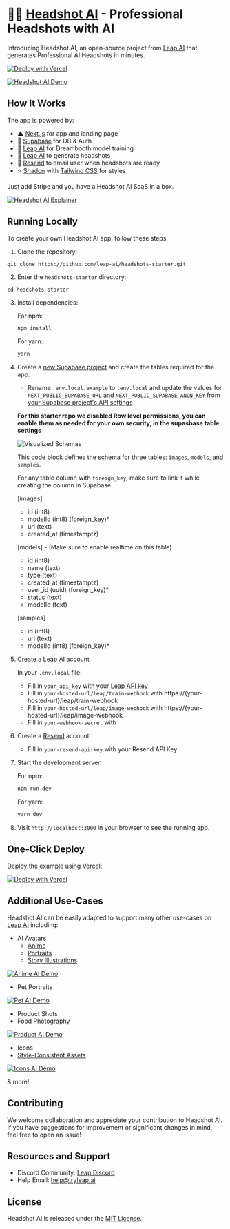 # 👨‍💼 [Headshot AI](https://headshots-starter.vercel.app/) - Professional Headshots with AI

Introducing Headshot AI, an open-source project from [Leap AI](https://tryleap.ai/) that generates Professional AI Headshots in minutes.

[![Deploy with Vercel](https://vercel.com/button)](https://vercel.com/import/project?template=https://github.com/leap-api/headshots-starter.git)

[![Headshot AI Demo](/public/demo.png)](https://headshots-starter.vercel.app/)

## How It Works

The app is powered by:

- ▲ [Next.js](https://nextjs.org/) for app and landing page
- 🔋 [Supabase](https://supabase.com/) for DB & Auth
- 🚀 [Leap AI](https://tryleap.ai/) for Dreambooth model training
- 🚀 [Leap AI](https://tryleap.ai/) to generate headshots
- 📩 [Resend](https://resend.com/) to email user when headshots are ready
- ⭐️ [Shadcn](https://ui.shadcn.com/) with [Tailwind CSS](https://tailwindcss.com/) for styles

Just add Stripe and you have a Headshot AI SaaS in a box.

[![Headshot AI Explainer](/public/explainer.png)](https://tryleap.ai/)

## Running Locally

To create your own Headshot AI app, follow these steps:

1. Clone the repository:

```
git clone https://github.com/leap-ai/headshots-starter.git
```

2. Enter the `headshots-starter` directory:

```
cd headshots-starter
```

3. Install dependencies:

   For npm:

   ```bash
   npm install
   ```

   For yarn:

   ```bash
   yarn
   ```

4. Create a [new Supabase project](https://database.new) and create the tables required for the app:

   - Rename `.env.local.example` to `.env.local` and update the values for `NEXT_PUBLIC_SUPABASE_URL` and `NEXT_PUBLIC_SUPABASE_ANON_KEY` from [your Supabase project's API settings](https://app.supabase.com/project/_/settings/api)

   **For this starter repo we disabled Row level permissions, you can enable them as needed for your own security, in the supasbase table settings**

   ![Visualized Schemas](https://headshots-starter.vercel.app/visualized_schemas.png)

   This code block defines the schema for three tables: `images`, `models`, and `samples`. 

   For any table column with `foreign_key`, make sure to link it while creating the column in Supabase.

      [images]
      - id (int8)
      - modelId (int8) (foreign_key)*
      - uri (text)
      - created_at (timestamptz)

      [models] - (Make sure to enable realtime on this table)
      - id (int8)
      - name (text)
      - type (text)
      - created_at (timestamptz)
      - user_id (uuid) (foreign_key)*
      - status (text)
      - modelId (text)

      [samples]
      - id (int8)
      - uri (text)
      - modelId (int8) (foreign_key)*

5. Create a [Leap AI](https://tryleap.ai/) account

   In your `.env.local` file:

   - Fill in `your_api_key` with your [Leap API key](https://docs.tryleap.ai/authentication)
   - Fill in `your-hosted-url/leap/train-webhook` with https://{your-hosted-url}/leap/train-webhook
   - Fill in `your-hosted-url/leap/image-webhook` with https://{your-hosted-url}/leap/image-webhook
   - Fill in `your-webhook-secret` with

6. Create a [Resend](https://resend.com/) account

   - Fill in `your-resend-api-key` with your Resend API Key

7. Start the development server:

   For npm:

   ```bash
   npm run dev
   ```

   For yarn:

   ```bash
   yarn dev
   ```

8. Visit `http://localhost:3000` in your browser to see the running app.

## One-Click Deploy

Deploy the example using Vercel:

[![Deploy with Vercel](https://vercel.com/button)](https://vercel.com/import/project?template=https://github.com/leap-api/headshots-starter.git)

## Additional Use-Cases

Headshot AI can be easily adapted to support many other use-cases on [Leap AI](https://tryleap.ai/) including:

- AI Avatars
  - [Anime](https://blog.tryleap.ai/transforming-images-into-anime-with-leap-ai/)
  - [Portraits](https://blog.tryleap.ai/ai-time-machine-images-a-glimpse-into-the-future-with-leap-ai/)
  - [Story Illustrations](https://blog.tryleap.ai/novel-ai-image-generator-using-leap-ai-a-comprehensive-guide/)

[![Anime AI Demo](/public/anime.png)](https://tryleap.ai/)

- Pet Portraits

[![Pet AI Demo](/public/pet.png)](https://tryleap.ai/)

- Product Shots
- Food Photography

[![Product AI Demo](/public/products.png)](https://tryleap.ai/)

- Icons
- [Style-Consistent Assets](https://blog.tryleap.ai/how-to-generate-style-consistent-assets-finetuning-on-leap/)

[![Icons AI Demo](/public/icons.png)](https://tryleap.ai/)

& more!

## Contributing

We welcome collaboration and appreciate your contribution to Headshot AI. If you have suggestions for improvement or significant changes in mind, feel free to open an issue!

## Resources and Support

- Discord Community: [Leap Discord](https://discord.gg/NCAKTUayPK)
- Help Email: help@tryleap.ai

## License

Headshot AI is released under the [MIT License](https://choosealicense.com/licenses/mit/).
